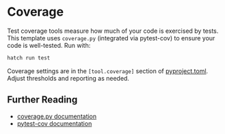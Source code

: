 # Coverage

Test coverage tools measure how much of your code is exercised by tests. This template uses `coverage.py` (integrated via pytest-cov) to ensure your code is well-tested. Run with:

```zsh
hatch run test
```

Coverage settings are in the `[tool.coverage]` section of [pyproject.toml](../pyproject.toml). Adjust thresholds and reporting as needed.

## Further Reading

- [coverage.py documentation](https://coverage.readthedocs.io/)
- [pytest-cov documentation](https://pytest-cov.readthedocs.io/)
